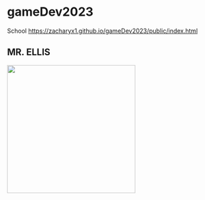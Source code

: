 # gameDev2023
School https://zacharyx1.github.io/gameDev2023/public/index.html

<!DOCTYPE html>
<html>
<body>

<h2>MR. ELLIS</h2>
<img src="https://user-images.githubusercontent.com/101647451/197572490-a8bdfe0f-7408-4734-b7f6-cf9640393bb6.png" style="width:300px">

</body>
</html>


<html>
<head>
<style>
body {
  background-image: url("https://user-images.githubusercontent.com/101647451/197572490-a8bdfe0f-7408-4734-b7f6-cf9640393bb6.png");
  background-repeat: repeat-y;
}
</style>
</head>
<body>
